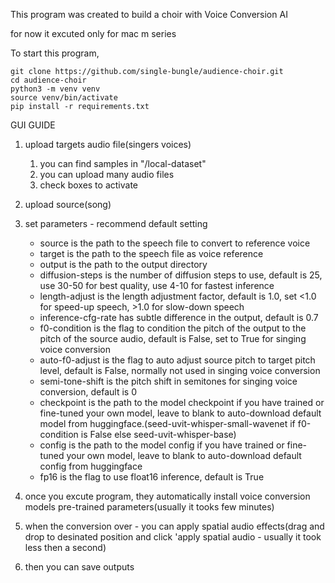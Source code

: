 This program was created to build a choir with Voice Conversion AI

for now it excuted only for mac m series

To start this program, 

```
git clone https://github.com/single-bungle/audience-choir.git 
cd audience-choir
python3 -m venv venv  
source venv/bin/activate 
pip install -r requirements.txt
```

GUI GUIDE
1. upload targets audio file(singers voices)
   1) you can find samples in "/local-dataset"
   2) you can upload many audio files
   3) check boxes to activate
2. upload source(song)
3. set parameters - recommend default setting
   -  source is the path to the speech file to convert to reference voice
   - target is the path to the speech file as voice reference
   - output is the path to the output directory
   - diffusion-steps is the number of diffusion steps to use, default is 25, use 30-50 for best quality, use 4-10 for fastest inference
   - length-adjust is the length adjustment factor, default is 1.0, set <1.0 for speed-up speech, >1.0 for slow-down speech
   - inference-cfg-rate has subtle difference in the output, default is 0.7
   - f0-condition is the flag to condition the pitch of the output to the pitch of the source audio, default is False, set to True for singing voice conversion
   - auto-f0-adjust is the flag to auto adjust source pitch to target pitch level, default is False, normally not used in singing voice conversion
   - semi-tone-shift is the pitch shift in semitones for singing voice conversion, default is 0
   - checkpoint is the path to the model checkpoint if you have trained or fine-tuned your own model, leave to blank to    auto-download default model from huggingface.(seed-uvit-whisper-small-wavenet if f0-condition is False else seed-uvit-whisper-base)
   - config is the path to the model config if you have trained or fine-tuned your own model, leave to blank to auto-download default config from huggingface
   - fp16 is the flag to use float16 inference, default is True

4. once you excute program, they automatically install voice conversion models pre-trained parameters(usually it tooks few minutes)
5. when the conversion over - you can apply spatial audio effects(drag and drop to desinated position and click 'apply spatial audio - usually it took less then a second)
6. then you can save outputs
